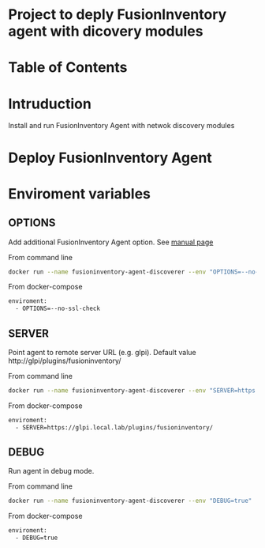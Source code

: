 # Project to deply FusionInventory agent with dicovery modules

# Table of Contents


# Intruduction 

Install and run FusionInventory Agent with netwok discovery modules

# Deploy FusionInventory Agent

# Enviroment variables
## OPTIONS

Add additional FusionInventory Agent option. See [manual page](https://documentation.fusioninventory.org/%20FusionInventory_agent/%20Manpage/fusioninventory-agent/)

From command line
```sh
docker run --name fusioninventory-agent-discoverer --env "OPTIONS=--no-ssl-check"
```

From docker-compose

```sh
enviroment:
  - OPTIONS=--no-ssl-check
```


## SERVER

Point agent to remote server URL (e.g. glpi). Default value http://glpi/plugins/fusioninventory/

From command line
```sh
docker run --name fusioninventory-agent-discoverer --env "SERVER=https://glpi.local.lab/plugins/fusioninventory/"
```

From docker-compose

```sh
enviroment:
  - SERVER=https://glpi.local.lab/plugins/fusioninventory/
```

## DEBUG

Run agent in debug mode. 

From command line
```sh
docker run --name fusioninventory-agent-discoverer --env "DEBUG=true"
```

From docker-compose

```sh
enviroment:
  - DEBUG=true
```
